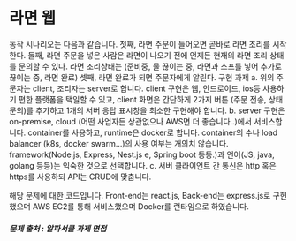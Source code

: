 # 라면 웹

동작 시나리오는 다음과 같습니다.
첫째, 라면 주문이 들어오면 곧바로 라면 조리를 시작한다.
둘째, 라면 주문을 넣은 사람은 라면이 나오기 전에 언제든 현재의 라면 조리 상태를
문의할 수 있다. 라면 조리상태는 (준비중, 물 끊이는 중, 라면과 스프를 넣어 추가로
끊이는 중, 라면 완료)
셋째, 라면 완료가 되면 주문자에게 알린다.
구현 과제
a. 위의 주문자는 client, 조리자는 server로 합니다. client 구현은 웹,
안드로이드, ios등 사용하기 편한 플랫폼을 택일할 수 있고, client 화면은
간단하게 2가지 버튼 (주문 전송, 상태 문의)를 추가하고 1개의 서버 응답
표시창을 최소한 구현해야 합니다.
b. server 구현은 on-premise, cloud (어떤 사업자든 상관없으나 AWS면 더
좋습니다..)에서 서비스합니다. container를 사용하고, runtime은 docker로
합니다. container의 수나 load balancer (k8s, docker swarm…)의 사용 여부는
개의치 않습니다. framework(Node.js, Express, Nest.js e, Spring boot
등등.)과 언어(JS, java, golang 등등)는 익숙한 것으로 선택합니다.
c. 서버 클라이언트 간 통신은 http 혹은 https를 사용하되 API는 CRUD에
맞춥니다.

해당 문제에 대한 코드입니다.
Front-end는 react.js, Back-end는 express.js로 구현했으며
AWS EC2를 통해 서비스했으며
Docker를 런타임으로 하였습니다.

##### 문제 출처 : 알파서클 과제 면접
